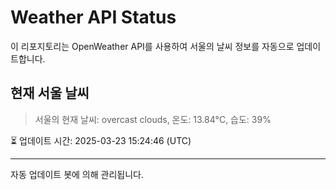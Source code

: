 
# Weather API Status

이 리포지토리는 OpenWeather API를 사용하여 서울의 날씨 정보를 자동으로 업데이트합니다.

## 현재 서울 날씨
> 서울의 현재 날씨: overcast clouds, 온도: 13.84°C, 습도: 39%

⏳ 업데이트 시간: 2025-03-23 15:24:46 (UTC)

---
자동 업데이트 봇에 의해 관리됩니다.
